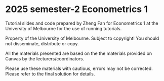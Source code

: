 # 2025 semester-2 Econometrics 1
Tutorial slides and code prepared by Zheng Fan for Econometrics 1 at the University of Melbourne for the use of running tutorials.

Property of the University of Melbourne. Subject to copyright! You should not disseminate, distribute or copy.

All the materials presented are based on the the materials provided on Canvas by the lecturers/coordinators.

Please use these materials with cautious, errors may not be corrected. Please refer to the final solution for details.
